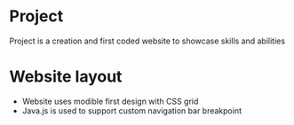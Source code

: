 # Project
Project is a creation and first coded website to showcase skills and abilities

# Website layout
 - Website uses modible first design with CSS grid
 - Java.js is used to support custom navigation bar breakpoint


# 